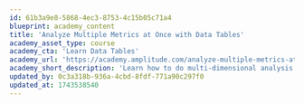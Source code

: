 ```yaml
---
id: 61b3a9e8-5868-4ec3-8753-4c15b05c71a4
blueprint: academy_content
title: 'Analyze Multiple Metrics at Once with Data Tables'
academy_asset_type: course
academy_cta: 'Learn Data Tables'
academy_url: 'https://academy.amplitude.com/analyze-multiple-metrics-at-once-with-data-tables'
academy_short_description: 'Learn how to do multi-dimensional analysis with Data Tables.'
updated_by: 0c3a318b-936a-4cbd-8fdf-771a90c297f0
updated_at: 1743538540
---
```

